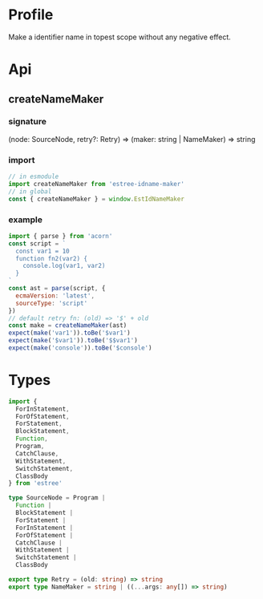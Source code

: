 # Profile
Make a identifier name in topest scope without any negative effect.
# Api
## createNameMaker
### signature
(node: SourceNode, retry?: Retry) => (maker: string | NameMaker) => string
### import
```javascript
// in esmodule
import createNameMaker from 'estree-idname-maker'
// in global
const { createNameMaker } = window.EstIdNameMaker
```
### example
```javascript
import { parse } from 'acorn'
const script = `
  const var1 = 10
  function fn2(var2) {
    console.log(var1, var2)
  }
`
const ast = parse(script, {
  ecmaVersion: 'latest',
  sourceType: 'script' 
})
// default retry fn: (old) => '$' + old
const make = createNameMaker(ast)
expect(make('var1')).toBe('$var1')
expect(make('$var1')).toBe('$$var1')
expect(make('console')).toBe('$console')
```
# Types
```typescript
import {
  ForInStatement,
  ForOfStatement,
  ForStatement,
  BlockStatement,
  Function,
  Program,
  CatchClause,
  WithStatement,
  SwitchStatement,
  ClassBody
} from 'estree'

type SourceNode = Program |
  Function |
  BlockStatement |
  ForStatement |
  ForInStatement |
  ForOfStatement |
  CatchClause |
  WithStatement |
  SwitchStatement |
  ClassBody

export type Retry = (old: string) => string
export type NameMaker = string | ((...args: any[]) => string)
```